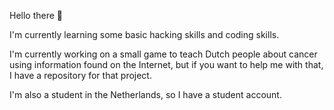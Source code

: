 Hello there 👋

I'm currently learning some basic hacking skills and coding skills.

I'm currently working on a small game to teach Dutch people about cancer using information found on the Internet, but if you want to help me with that, I have a repository for that project.

I'm also a student in the Netherlands, so I have a student account.

<!--
**quintentegg/quintentegg** is a ✨ _special_ ✨ repository because its `README.md` (this file) appears on your GitHub profile.

Here are some ideas to get you started:

- 🔭 I’m currently working on ...
- 🌱 I’m currently learning ...
- 👯 I’m looking to collaborate on ...
- 🤔 I’m looking for help with ...
- 💬 Ask me about ...
- 📫 How to reach me: ...
- 😄 Pronouns: ...
- ⚡ Fun fact: ...
-->
